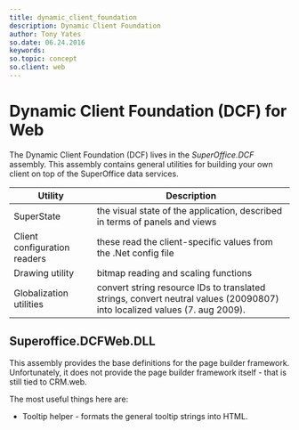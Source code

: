 ```yaml
---
title: dynamic_client_foundation
description: Dynamic Client Foundation
author: Tony Yates
so.date: 06.24.2016
keywords:
so.topic: concept
so.client: web
---
```


# Dynamic Client Foundation (DCF) for Web

The Dynamic Client Foundation (DCF) lives in the *SuperOffice.DCF* assembly. This assembly contains general utilities for building your own client on top of the SuperOffice data services.

| Utility | Description |
|---|---|
| SuperState | the visual state of the application, described in terms of panels and views |
| Client configuration readers | these read the client-specific values from the .Net config file |
| Drawing utility | bitmap reading and scaling functions |
| Globalization utilities | convert string resource IDs to translated strings, convert neutral values (20090807) into localized values (7. aug 2009). |

## Superoffice.DCFWeb.DLL

This assembly provides the base definitions for the page builder framework. Unfortunately, it does not provide the page builder framework itself - that is still tied to CRM.web.

The most useful things here are:

* Tooltip helper - formats the general tooltip strings into HTML.

